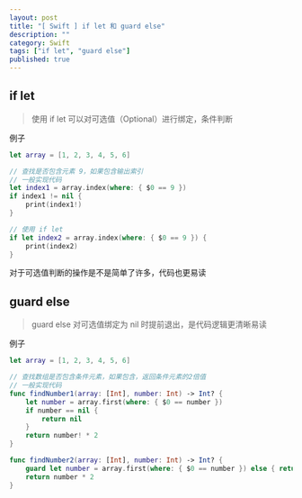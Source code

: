 ```yaml
---
layout: post
title: "[ Swift ] if let 和 guard else"
description: ""
category: Swift
tags: ["if let", "guard else"]
published: true
---
```


## if let

> 使用 if let 可以对可选值（Optional）进行绑定，条件判断

例子

```swift
let array = [1, 2, 3, 4, 5, 6]

// 查找是否包含元素 9，如果包含输出索引
// 一般实现代码
let index1 = array.index(where: { $0 == 9 })
if index1 != nil {
    print(index1!)
}

// 使用 if let
if let index2 = array.index(where: { $0 == 9 }) {
    print(index2)
}
```

对于可选值判断的操作是不是简单了许多，代码也更易读

## guard else

> guard else 对可选值绑定为 nil 时提前退出，是代码逻辑更清晰易读

例子

```swift
let array = [1, 2, 3, 4, 5, 6]

// 查找数组是否包含条件元素，如果包含，返回条件元素的2倍值
// 一般实现代码
func findNumber1(array: [Int], number: Int) -> Int? {
    let number = array.first(where: { $0 == number })
    if number == nil {
        return nil
    }
    return number! * 2
}

func findNumber2(array: [Int], number: Int) -> Int? {
    guard let number = array.first(where: { $0 == number }) else { return nil }
    return number * 2
}
```